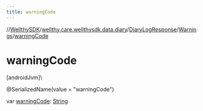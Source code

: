 ```yaml
---
title: warningCode
---
```

//[WellthySDK](../../../../index.html)/[wellthy.care.wellthysdk.data.diary](../../index.html)/[DiaryLogResponse](../index.html)/[Warnings](index.html)/[warningCode](warning-code.html)



# warningCode



[androidJvm]\




@SerializedName(value = "warningCode")



var [warningCode](warning-code.html): [String](https://kotlinlang.org/api/latest/jvm/stdlib/kotlin/-string/index.html)




